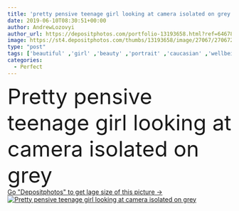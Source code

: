 ```yaml
---
title: 'pretty pensive teenage girl looking at camera isolated on grey'
date: 2019-06-10T08:30:51+00:00
author: AndrewLozovyi
author_url: https://depositphotos.com/portfolio-13193658.html?ref=64678756
image: https://st4.depositphotos.com/thumbs/13193658/image/27067/270672554/api_thumb_450.jpg?forcejpeg=true
type: "post"
tags: ['beautiful' ,'girl' ,'beauty' ,'portrait' ,'caucasian' ,'wellbeing' ,'teenager' ,'pretty' ,'skincare' ,'purity' ,'pensive' ,'teen' ,'teenage' ,'dreamy' ,'wellness' ,'adolescent' ,'thoughtful' ,'copy space' ,'one person' ,'Studio Shot' ,'skin care' ,'isolated on grey' ,'perfect skin' ,'clean face' ]
categories: 
  - Perfect
---
```

<div aling="center">
            <font size="60"> Pretty pensive teenage girl looking at camera isolated on grey</font>   
</div>
<div>
    <a href='https://st4.depositphotos.com/thumbs/13193658/image/27067/270672554/api_thumb_450.jpg?forcejpeg=true?ref=64678756' target=_blank > Go "Depositphotos" to get lage size of this picture ->
        <img href='https://st4.depositphotos.com/thumbs/13193658/image/27067/270672554/api_thumb_450.jpg?forcejpeg=true?ref=64678756' src='https://st4.depositphotos.com/13193658/27067/i/950/depositphotos_270672554-stock-photo-pretty-pensive-teenage-girl-looking.jpg?forcejpeg=true' alt='Pretty pensive teenage girl looking at camera isolated on grey' >
    </a>
</div>
